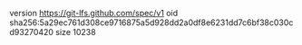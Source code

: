 version https://git-lfs.github.com/spec/v1
oid sha256:5a29ec761d308ce9716875a5d928dd2a0df8e6231dd7c6bf38c030cd93270420
size 10238
